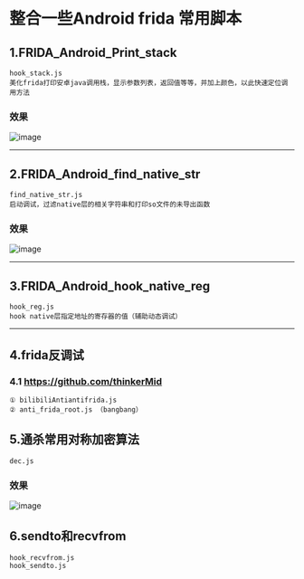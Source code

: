 # 整合一些Android frida 常用脚本

## 1.FRIDA_Android_Print_stack
    hook_stack.js
    美化frida打印安卓java调用栈，显示参数列表，返回值等等，并加上颜色，以此快速定位调用方法

### 效果
![image](https://github.com/FBLeee/FRIDA_Android_Print_stack/assets/50468890/c2250203-a273-4c5d-84de-e66186d482b5)

****  

## 2.FRIDA_Android_find_native_str
    find_native_str.js
    启动调试，过滤native层的相关字符串和打印so文件的未导出函数

### 效果
![image](https://github.com/FBLeee/frida_android_print_stack/assets/50468890/3a078c8f-dd23-4356-b981-15d6b7297d20)


**** 
## 3.FRIDA_Android_hook_native_reg
    hook_reg.js
    hook native层指定地址的寄存器的值（辅助动态调试）

****
## 4.frida反调试

### 4.1 https://github.com/thinkerMid
    ① bilibiliAntiantifrida.js   
    ② anti_frida_root.js （bangbang）

## 5.通杀常用对称加密算法
	dec.js
	
### 效果
 ![image](https://github.com/FBLeee/frida_android/assets/50468890/68f4bc6c-7466-4477-83c6-1bfaa9417a8d)

 ## 6.sendto和recvfrom
 	hook_recvfrom.js
  	hook_sendto.js

	



